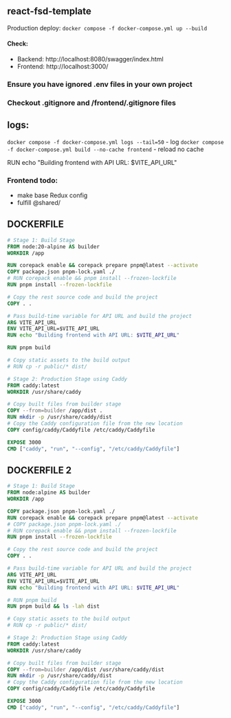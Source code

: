 ## react-fsd-template

Production deploy: `docker compose -f docker-compose.yml up --build`

#### Check: 
- Backend: http://localhost:8080/swagger/index.html
- Frontend: http://localhost:3000/
### Ensure you have ignored .env files in your own project
### Checkout .gitignore and /frontend/.gitignore files

## logs:
`docker compose -f docker-compose.yml logs --tail=50` - log
`docker compose -f docker-compose.yml build --no-cache frontend` - reload no cache

RUN echo "Building frontend with API URL: $VITE_API_URL"

### Frontend todo:
- make base Redux config
- fulfill @shared/


## DOCKERFILE
```Dockerfile
# Stage 1: Build Stage
FROM node:20-alpine AS builder
WORKDIR /app

RUN corepack enable && corepack prepare pnpm@latest --activate
COPY package.json pnpm-lock.yaml ./
# RUN corepack enable && pnpm install --frozen-lockfile
RUN pnpm install --frozen-lockfile

# Copy the rest source code and build the project
COPY . .

# Pass build-time variable for API URL and build the project
ARG VITE_API_URL
ENV VITE_API_URL=$VITE_API_URL
RUN echo "Building frontend with API URL: $VITE_API_URL"

RUN pnpm build

# Copy static assets to the build output
# RUN cp -r public/* dist/

# Stage 2: Production Stage using Caddy
FROM caddy:latest
WORKDIR /usr/share/caddy

# Copy built files from builder stage
COPY --from=builder /app/dist .
RUN mkdir -p /usr/share/caddy/dist
# Copy the Caddy configuration file from the new location
COPY config/caddy/Caddyfile /etc/caddy/Caddyfile

EXPOSE 3000
CMD ["caddy", "run", "--config", "/etc/caddy/Caddyfile"]
```

## DOCKERFILE 2
```Dockerfile
# Stage 1: Build Stage
FROM node:alpine AS builder
WORKDIR /app

COPY package.json pnpm-lock.yaml ./
RUN corepack enable && corepack prepare pnpm@latest --activate
# COPY package.json pnpm-lock.yaml ./
# RUN corepack enable && pnpm install --frozen-lockfile
RUN pnpm install --frozen-lockfile

# Copy the rest source code and build the project
COPY . .

# Pass build-time variable for API URL and build the project
ARG VITE_API_URL
ENV VITE_API_URL=$VITE_API_URL
RUN echo "Building frontend with API URL: $VITE_API_URL"

# RUN pnpm build
RUN pnpm build && ls -lah dist

# Copy static assets to the build output
# RUN cp -r public/* dist/

# Stage 2: Production Stage using Caddy
FROM caddy:latest
WORKDIR /usr/share/caddy

# Copy built files from builder stage
COPY --from=builder /app/dist /usr/share/caddy/dist
RUN mkdir -p /usr/share/caddy/dist
# Copy the Caddy configuration file from the new location
COPY config/caddy/Caddyfile /etc/caddy/Caddyfile

EXPOSE 3000
CMD ["caddy", "run", "--config", "/etc/caddy/Caddyfile"]
```